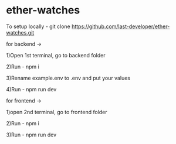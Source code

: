 # ether-watches
To setup locally -
git clone https://github.com/last-developer/ether-watches.git

for backend ->

1)Open 1st terminal, go to backend folder

2)Run - npm i

3)Rename example.env to .env and put your values

4)Run - npm run dev

for frontend ->

1)open 2nd terminal, go to frontend folder

2)Run - npm i

3)Run - npm run dev
